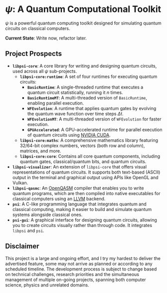 # $\psi$: A Quantum Computational Toolkit
$\psi$ is a powerful quantum computing toolkit designed for simulating quantum circuits on classical computers.

**Current State**: Write now, refactor later.

## Project Prospects
- **`libpsi-core`**: A core library for writing and designing quantum circuits, used across all $\psi$ sub-projects. 
    - **`libpsi-core:runtime`**: A set of four runtimes for executing quantum circuits:
        - **`BasicRuntime`**: A single-threaded runtime that executes a quantum circuit statistically, running it $n$ times.
        - **`BasicRuntimeMT`**: A multi-threaded version of `BasicRuntime`, enabling parallel execution.
        - **`WFEvolution`**: A runtime that applies quantum gates by evolving the quantum wave function over time steps $\Delta t$.
        - **`WFEvolutionMT`**: A multi-threaded version of `WFEvolution` for faster execution.
        - **`GPUAccelerated`**: A GPU-accelerated runtime for parallel execution of quantum circuits using [NVIDIA CUDA](https://developer.nvidia.com/cuda-toolkit).
    - **`libpsi-core:maths`**: A comprehensive mathematics library featuring 32/64-bit complex numbers, vectors (both row and column), matrices, and more.
    - **`libpsi-core:core`**: Contains all core quantum components, including quantum gates, classical/quantum bits, and quantum circuits.
- **`libpsi-visualizer`**: An extension of `libpsi-core` that offers visual representations of quantum circuits. It supports both text-based (ASCII) output in the terminal and graphical output using APIs like OpenGL and Vulkan.
- **`libpsi-qasmc`**: An [OpenQASM](https://openqasm.com/) compiler that enables you to write quantum programs, which are then compiled into native executables for classical computers using an [LLVM](https://llvm.org/) backend.
- **`psi`**: A C-like programming language that integrates quantum and classical computing, making it easier to build and simulate quantum systems alongside classical ones.
- **`psi-gui`**: A graphical interface for designing quantum circuits, allowing you to create circuits visually rather than through code. It integrates `libpsi` and `psi`.

## Disclaimer
This project is a large and ongoing effort, and I try my hardest to deliver the advertised feature, some may not arrive as planned or according to any scheduled timeline. The development process is subject to change based on technical challenges, research priorities and the simultaneous management of multiple on-going projects, spanning both computer science, physics and unrelated domains.
